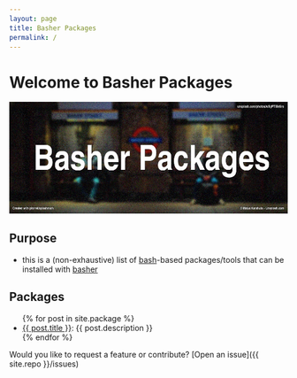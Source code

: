 ```yaml
---
layout: page
title: Basher Packages
permalink: /
---
```


# Welcome to Basher Packages

![](assets/img/logo.jpg)

## Purpose

* this is a (non-exhaustive) list of [bash](https://github.com/topics/bash)-based packages/tools that can be installed with [basher](https://github.com/basherpm/basher)



## Packages

<ul class="section-index">
    {% for post in site.package  %}        
    <li>
    <a href="{{ post.url | prepend: site.baseurl }}">{{ post.title }}</a>: 
   {{ post.description }}
    </li>{% endfor %}
</ul>


Would you like to request a feature or contribute?
[Open an issue]({{ site.repo }}/issues)
